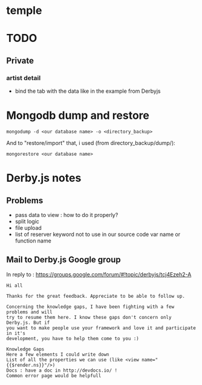 temple
=============


# TODO

## Private

### artist detail

- bind the tab with the data like in the example from Derbyjs

# Mongodb dump and restore
```
mongodump -d <our database name> -o <directory_backup>
```

And to "restore/import" that, i used (from directory_backup/dump/):
```
mongorestore <our database name>
```

# Derby.js notes

## Problems

- pass data to view : how to do it properly?
- split logic
- file upload
- list of reserver keyword not to use in our source code var name or function name


## Mail to Derby.js Google group

In reply to : https://groups.google.com/forum/#!topic/derbyjs/tcj4Ezeh2-A

```
Hi all

Thanks for the great feedback. Appreciate to be able to follow up.

Concerning the knowledge gaps, I have been fighting with a few problems and will
try to resume them here. I know these gaps don't concern only Derby.js. But if
you want to make people use your framework and love it and participate in it's
development, you have to help them come to you :)

Knowledge Gaps
Here a few elements I could write down
List of all the properties we can use (like <view name="{{$render.ns}}"/>)
Docs : have a doc in http://devdocs.io/ !
Common error page would be helpfull
```
